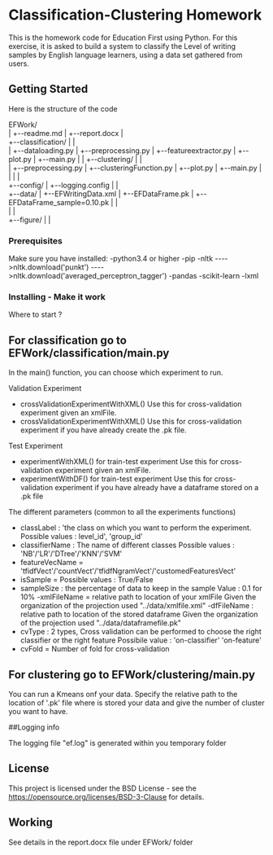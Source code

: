 # Classification-Clustering Homework

This is the homework code for Education First using Python. For this exercise, it is asked to 
build a system to classify the Level of writing samples by English
language learners, using a data set gathered from users.

## Getting Started
Here is the structure of the code

EFWork/                
|
+--readme.md
| 
+--report.docx 
|  
+--classification/
|   |    
|   +--dataloading.py
|   +--preprocessing.py
|   +--featureextractor.py
|   +--plot.py
|   +--main.py
|   |
+--clustering/
|   |    
|   +--preprocessing.py
|   +--clusteringFunction.py
|   +--plot.py
|   +--main.py
|   |
|   |  
+--config/
|   +--logging.config
|   |  
+--data/
|   +--EFWritingData.xml
|   +--EFDataFrame.pk
|   +--EFDataFrame_sample=0.10.pk
|   |  
|   |  
+--figure/
|   |  

### Prerequisites

Make sure you have installed:
-python3.4 or higher
-pip
-nltk
---->nltk.download('punkt')
---->nltk.download('averaged_perceptron_tagger')
-pandas
-scikit-learn
-lxml



### Installing - Make it work
Where to start ?

For classification go to EFWork/classification/main.py
-------------------------------------------------------
In the main() function, you can choose which experiment to run.

Validation Experiment
- crossValidationExperimentWithXML() 
        Use this for cross-validation experiment given an xmlFile.
- crossValidationExperimentWithXML() 
        Use this for cross-validation experiment if you have already create the .pk file.
   
Test Experiment
- experimentWithXML() for train-test experiment 
    Use this for cross-validation experiment given an xmlFile.
- experimentWithDF() for train-test experiment 
    Use this for cross-validation experiment if you have already have a dataframe stored on a .pk file


The different parameters (common to all the experiments  functions)
- classLabel : 'the class on which you want to perform the experiment.
        Possible values : level_id', 'group_id' 
- classifierName : The name of different classes
    Possible values : 'NB'/'LR'/'DTree'/'KNN'/'SVM'
- featureVecName = 'tfidfVect'/'countVect'/'tfidfNgramVect'/'customedFeaturesVect'
- isSample = 
    Possible values : True/False
- sampleSize : the percentage of data to keep in the sample
    Value : 0.1 for 10%
-xmlFileName =  relative path to location of your xmlFile
    Given the organization of the projection used "../data/xmlfile.xml"
-dfFileName : relative path to location of the stored dataframe
    Given the organization of the projection used "../data/dataframefile.pk"
- cvType : 2 types, Cross validation can be performed to choose the right classifier or the right feature
    Possibile value : 'on-classifier' 'on-feature' 
- cvFold = Number of fold for cross-validation


For clustering go to EFWork/clustering/main.py
-------------------------------------------------

You can run a Kmeans onf your data.
Specify the relative path to the location of '.pk' file where is stored your data and give the number of cluster you want to have.


##Logging info

The logging file "ef.log" is generated within you temporary folder


## License

This project is licensed under the  BSD License - see the https://opensource.org/licenses/BSD-3-Clause  for details.


## Working

See details in the report.docx file  under EFWork/ folder
